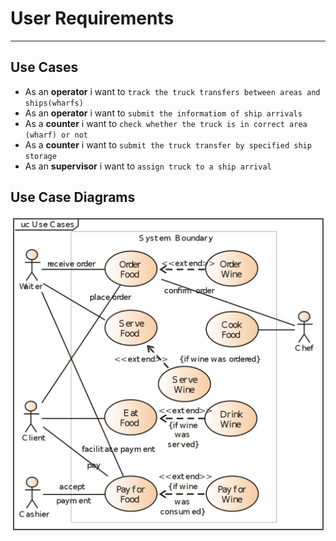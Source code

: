 # User Requirements

---

## Use Cases

-   As an **operator** i want to `track the truck transfers between areas and ships(wharfs)`
-   As an **operator** i want to `submit the informatiom of ship arrivals`
-   As a **counter** i want to `check whether the truck is in correct area (wharf) or not`
-   As a **counter** i want to `submit the truck transfer by specified ship storage`
-   As an **supervisor** i want to `assign truck to a ship arrival`

## Use Case Diagrams

![UseCase Diagram](resources/usecase_diagram.png)
